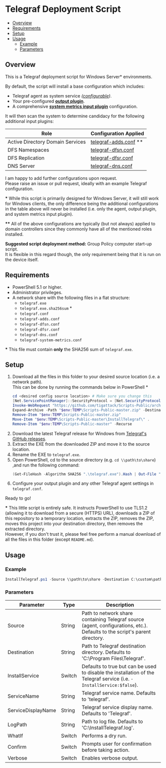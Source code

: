# Telegraf Deployment Script

* [Overview](#overview)
* [Requirements](#requirements)
* [Setup](#setup)
* [Usage](#usage)
  * [Example](#example)
  * [Parameters](#parameters)

## Overview

This is a Telegraf deployment script for Windows Server* environments.

By default, the script will install a base configuration which includes:

* Telegraf agent as system service *([configurable](#parameters))*.
* Your pre-configured [**output plugin**](telegraf.conf).
* A comprehensive [**system metrics input plugin**](telegraf-system-metrics.conf) configuration.  

It will then scan the system to determine candidacy for the following additional input plugins:

| Role                             	| Configuration Applied                       	|
|----------------------------------	|---------------------------------------------	|
| Active Directory Domain Services 	| [telegraf-adds.conf](telegraf-adds.conf) ** 	|
| DFS Namespaces                   	| [telegraf-dfsn.conf](telegraf-dfsn.conf)    	|
| DFS Replication                  	| [telegraf-dfsr.conf](telegraf-dfsr.conf)    	|
| DNS Server                       	| [telegraf-dns.conf](telegraf-dns.conf)      	|

I am happy to add further configurations upon request.  
Please raise an issue or pull request, ideally with an example Telegraf configuration.

**\*** While this script is primarily designed for Windows Server, it will still work for Windows clients, the only difference being the additional configurations in the table above will never be installed (i.e. only the agent, output plugin, and system metrics input plugin).

**\*\*** All of the above configurations are typically (but not always) applied to domain controllers since they commonly have all of the mentioned roles installed.

**Suggested script deployment method:** Group Policy computer start-up script.  
It is flexible in this regard though, the only requirement being that it is run on the device itself.

## Requirements

* PowerShell 5.1 or higher.
* Administrator privileges.
* A network share with the following files in a flat structure:
    * `telegraf.exe`
    * `telegraf.exe.sha256sum` *
    * `telegraf.conf`
    * `telegraf-adds.conf`
    * `telegraf-dfsn.conf`
    * `telegraf-dfsr.conf`
    * `telegraf-dns.conf`
    * `telegraf-system-metrics.conf`

**\*** This file must contain **only** the SHA256 sum of `telegraf.exe`.

## Setup

1. Download all the files in this folder to your desired source location (i.e. a network path).  
    This can be done by running the commands below in PowerShell *  
    ```PowerShell
    cd <desired config source location> # Make sure you change this
    [Net.ServicePointManager]::SecurityProtocol = [Net.SecurityProtocolType]::Tls12
    Invoke-WebRequest "https://github.com/tigattack/Scripts-Public/archive/refs/heads/master.zip" -OutFile "$env:TEMP\Scripts-Public-master.zip"
    Expand-Archive -Path "$env:TEMP\Scripts-Public-master.zip" -DestinationPath "$env:TEMP\"
    Remove-Item "$env:TEMP\Scripts-Public-master.zip"
    Move-Item "$env:TEMP\Scripts-Public-master\InstallTelegraf\" .
    Remove-Item "$env:TEMP\Scripts-Public-master" -Recurse
    ```
2. Download the latest Telegraf release for Windows from [Telegraf's GitHub releases](https://github.com/influxdata/telegraf/releases).
3. Extract the EXE from the downloaded ZIP and move it to the source location.
4. Rename the EXE to `telegraf.exe`.
5. Open PowerShell, cd to the source directory (e.g. `cd \\path\to\share`) ,and run the following command:  
    ```PowerShell
    (Get-FileHash -Algorithm SHA256 ".\telegraf.exe").Hash | Out-File ".\telegraf.exe.sha256sum"
    ```
6. Configure your output plugin and any other Telegraf agent settings in `telegraf.conf`.

Ready to go!

**\*** This little script is entirely safe. It instructs PowerShell to use TLS1.2 (allowing it to download from a secure (HTTPS) URL), downloads a ZIP of this repository to a temporary location, extracts the ZIP, removes the ZIP, moves this project into your destination directory, then removes the extracted directory.  
However, if you don't trust it, please feel free perform a manual download of all the files in this folder (except `README.md`).

## Usage

### Example

```PowerShell
InstallTelegraf.ps1 -Source \\path\to\share -Destination C:\custom\path -LogPath C:\Windows\TEMP\InstallTelegraf.log
```

### Parameters

| Parameter          	| Type   	| Description                                                                                                                	|
|--------------------	|--------	|----------------------------------------------------------------------------------------------------------------------------	|
| Source             	| String 	| Path to network share containing Telegraf source (agent, configurations, etc.). Defaults to the script's parent directory. 	|
| Destination        	| String 	| Path to Telegraf destination directory. Defaults to 'C:\Program Files\Telegraf'.                                           	|
| InstallService     	| Switch 	| Defaults to true but can be used to disable the installation of the Telegraf service (i.e. `-InstallService:$false`).      	|
| ServiceName        	| String 	| Telegraf service name. Defaults to 'telegraf'.                                                                             	|
| ServiceDisplayName 	| String 	| Telegraf service display name. Defaults to 'Telegraf'.                                                                     	|
| LogPath            	| String 	| Path to log file. Defaults to 'C:\InstallTelegraf.log'.                                                                    	|
| WhatIf             	| Switch 	| Performs a dry run.                                                                                                        	|
| Confirm            	| Switch 	| Prompts user for confirmation before taking action.                                                                        	|
| Verbose            	| Switch 	| Enables verbose output.                                                                                                    	|
